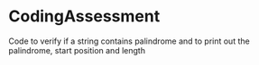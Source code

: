 # CodingAssessment
Code to verify if a string contains palindrome and to print out the palindrome, start position and length
